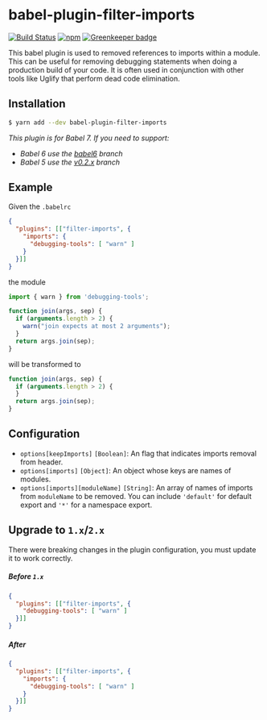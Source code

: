 # babel-plugin-filter-imports

[![Build Status](https://travis-ci.org/ember-cli/babel-plugin-filter-imports.svg?branch=master)](https://travis-ci.org/ember-cli/babel-plugin-filter-imports)
[![npm](https://img.shields.io/npm/v/babel-plugin-filter-imports.svg?style=flat)](https://www.npmjs.com/package/babel-plugin-filter-imports)
[![Greenkeeper badge](https://badges.greenkeeper.io/ember-cli/babel-plugin-filter-imports.svg)](https://greenkeeper.io/)

This babel plugin is used to removed references to imports within a module. This can be useful for removing debugging statements when doing a production build of your code. It is often used in conjunction with other tools like Uglify that perform dead code elimination.

## Installation

```sh
$ yarn add --dev babel-plugin-filter-imports
```

*This plugin is for Babel 7. If you need to support:*
- *Babel 6 use the [babel6](https://github.com/ember-cli/babel-plugin-filter-imports/tree/babel6) branch*
- *Babel 5 use the [v0.2.x](https://github.com/ember-cli/babel-plugin-filter-imports/tree/v0.2.x) branch*


## Example

Given the `.babelrc`

```json
{
  "plugins": [["filter-imports", {
    "imports": {
      "debugging-tools": [ "warn" ]
    }
  }]]
}
```

the module

```js
import { warn } from 'debugging-tools';

function join(args, sep) {
  if (arguments.length > 2) {
    warn("join expects at most 2 arguments");
  }
  return args.join(sep);
}
```

will be transformed to

```js
function join(args, sep) {
  if (arguments.length > 2) {
  }
  return args.join(sep);
}
```

## Configuration

- `options[keepImports]` `[Boolean]`: An flag that indicates imports removal from header.
- `options[imports]` `[Object]`: An object whose keys are names of modules.
- `options[imports][moduleName]` `[String]`: An array of names of imports from `moduleName` to be removed. You can include `'default'` for default export and `'*'` for a namespace export.

## Upgrade to `1.x`/`2.x`

There were breaking changes in the plugin configuration, you must update it to work correctly.

##### Before `1.x`

```json
{
  "plugins": [["filter-imports", {
    "debugging-tools": [ "warn" ]
  }]]
}
```

##### After

```json
{
  "plugins": [["filter-imports", {
    "imports": {
      "debugging-tools": [ "warn" ]
    }
  }]]
}
```
